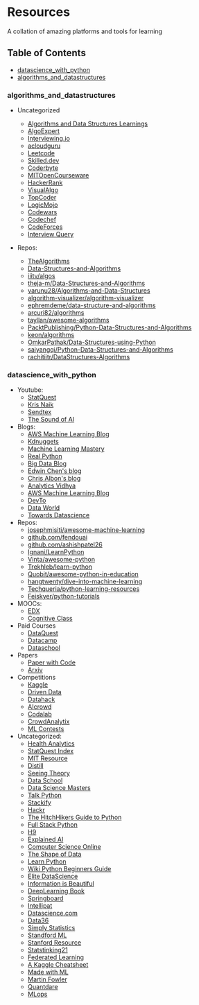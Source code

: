# Resources

A collation of amazing platforms and tools for learning

## Table of Contents

- [datascience_with_python](https://github.com/joymichs/resources#datascience_with_python)
- [algorithms_and_datastructures](https://github.com/joymichs/resources#algorithms_and_datastructures)

### algorithms_and_datastructures

- Uncategorized

  - [Algorithms and Data Structures Learnings](https://github.com/joyadauche/algorithms-and-datastructures)
  - [AlgoExpert](https://www.algoexpert.io/product)
  - [Interviewing.io](https://interviewing.io/)
  - [acloudguru](https://acloudguru.com/)
  - [Leetcode](https://leetcode.com/)
  - [Skilled.dev](https://skilled.dev/)
  - [Coderbyte](https://www.coderbyte.com/)
  - [MITOpenCourseware](https://ocw.mit.edu/courses/electrical-engineering-and-computer-science/6-006-introduction-to-algorithms-fall-2011/lecture-videos/)
  - [HackerRank](https://www.hackerrank.com/domains)
  - [VisualAlgo](https://visualgo.net/en)
  - [TopCoder](https://www.topcoder.com/challenges/)
  - [LogicMojo](https://www.logicmojo.com/)
  - [Codewars](https://www.codewars.com/)
  - [Codechef](https://www.codechef.com/)
  - [CodeForces](https://codeforces.com/)
  - [Interview Query](https://www.interviewquery.com/)

- Repos:
  - [TheAlgorithms](https://github.com/TheAlgorithms)
  - [Data-Structures-and-Algorithms](https://github.com/cormacpayne/Data-Structures-and-Algorithms)
  - [iiitv/algos](https://github.com/iiitv/algos)
  - [theja-m/Data-Structures-and-Algorithms](https://github.com/theja-m/Data-Structures-and-Algorithms)
  - [varunu28/Algorithms-and-Data-Structures](https://github.com/varunu28/Algorithms-and-Data-Structures)
  - [algorithm-visualizer/algorithm-visualizer](https://github.com/algorithm-visualizer/algorithm-visualizer)
  - [ephremdeme/data-structure-and-algorithms](https://github.com/ephremdeme/data-structure-and-algorithms)
  - [arcuri82/algorithms](https://github.com/arcuri82/algorithms)
  - [tayllan/awesome-algorithms](https://github.com/tayllan/awesome-algorithms)
  - [PacktPublishing/Python-Data-Structures-and-Algorithms](https://github.com/PacktPublishing/Python-Data-Structures-and-Algorithms)
  - [keon/algorithms](https://github.com/keon/algorithms)
  - [OmkarPathak/Data-Structures-using-Python](https://github.com/OmkarPathak/Data-Structures-using-Python)
  - [saiyangqi/Python-Data-Structures-and-Algorithms](https://github.com/saiyangqi/Python-Data-Structures-and-Algorithms)
  - [rachitiitr/DataStructures-Algorithms](https://github.com/rachitiitr/DataStructures-Algorithms)

### datascience_with_python

- Youtube:
  - [StatQuest](https://www.youtube.com/user/joshstarmer)
  - [Kris Naik](https://www.youtube.com/user/krishnaik06)
  - [Sendtex](https://www.youtube.com/channel/UCfzlCWGWYyIQ0aLC5w48gBQ)
  - [The Sound of AI](https://www.youtube.com/channel/UCZPFjMe1uRSirmSpznqvJfQ/playlists)
- Blogs:
  - [AWS Machine Learning Blog](https://aws.amazon.com/blogs/machine-learning/)
  - [Kdnuggets](https://www.kdnuggets.com/)
  - [Machine Learning Mastery](https://machinelearningmastery.com/)
  - [Real Python](https://realpython.com/)
  - [Big Data Blog](http://blog.bigdataweek.com/)
  - [Edwin Chen's blog](http://blog.echen.me/)
  - [Chris Albon's blog](https://chrisalbon.com/)
  - [Analytics Vidhya](https://www.analyticsvidhya.com/blog/)
  - [AWS Machine Learning Blog](https://aws.amazon.com/blogs/machine-learning/)
  - [DevTo](https://dev.to/t/python)
  - [Data World](https://data.world/blog)
  - [Towards Datascience](https://towardsdatascience.com/)
- Repos:
  - [josephmisiti/awesome-machine-learning](https://github.com/josephmisiti/awesome-machine-learning)
  - [github.com/fendouai](https://github.com/fendouai/Awesome-Chatbot)
  - [github.com/ashishpatel26](https://github.com/ashishpatel26/500-AI-Machine-learning-Deep-learning-Computer-vision-NLP-Projects-with-code)
  - [Ignani/LearnPython](https://github.com/ignani/LearnPython)
  - [Vinta/awesome-python](https://github.com/vinta/awesome-python)
  - [Trekhleb/learn-python](https://github.com/trekhleb/learn-python)
  - [Quobit/awesome-python-in-education](https://github.com/quobit/awesome-python-in-education)
  - [hangtwenty/dive-into-machine-learning](https://github.com/hangtwenty/dive-into-machine-learning)
  - [Techqueria/python-learning-resources](https://github.com/techqueria/python-learning-resources)
  - [Feiskyer/python-tutorials](https://github.com/feiskyer/python-tutorials)
- MOOCs:
  - [EDX](https://www.edx.org/learn/data-science)
  - [Cognitive Class](https://cognitiveclass.ai/)
- Paid Courses
  - [DataQuest](https://www.dataquest.io/)
  - [Datacamp](https://datacamp.com/)
  - [Dataschool](https://www.dataschool.io/ml-courses/)
- Papers
  - [Paper with Code](https://paperswithcode.com/)
  - [Arxiv](https://arxiv.org/list/stat.ML/recent)
- Competitions
  - [Kaggle](https://www.kaggle.com/)
  - [Driven Data](https://drivendata.org)
  - [Datahack](http://datahack.analyticsvidhya.com/)
  - [AIcrowd](https://www.aicrowd.com/)
  - [Codalab](https://competitions.codalab.org/competitions/)
  - [CrowdAnalytix](https://www.crowdanalytix.com/community)
  - [ML Contests](https://mlcontests.com/)
- Uncategorized:
  - [Health Analytics](https://healthitanalytics.com/)
  - [StatQuest Index](https://statquest.org/video-index/)
  - [MIT Resource](http://introtodeeplearning.com/)
  - [Distill](https://distill.pub/)
  - [Seeing Theory](https://seeing-theory.brown.edu/#firstPage)
  - [Data School](https://www.dataschool.io/resources/)
  - [Data Science Masters](http://datasciencemasters.org/)
  - [Talk Python](https://training.talkpython.fm/courses/explore_python_jumpstart/python-language-jumpstart-building-10-apps)
  - [Stackify](https://stackify.com/learn-python-tutorials/)
  - [Hackr](https://hackr.io/tutorials/learn-python)
  - [The HitchHikers Guide to Python](https://docs.python-guide.org/intro/learning/)
  - [Full Stack Python](https://www.fullstackpython.com/best-python-resources.html)
  - [H9](https://hakin9.org/list-of-free-python-resources/)
  - [Explained AI](https://explained.ai/)
  - [Computer Science Online](https://www.computerscienceonline.org/learn-python/)
  - [The Shape of Data](https://shapeofdata.wordpress.com/about/)
  - [Learn Python](https://www.computerscienceonline.org/learn-python/)
  - [Wiki Python Beginners Guide](https://wiki.python.org/moin/BeginnersGuide/Programmers)
  - [Elite DataScience](https://elitedatascience.com/data-science-resources)
  - [Information is Beautiful](https://informationisbeautiful.net/blog/)
  - [DeepLearning Book](http://www.deeplearningbook.org/)
  - [Springboard](https://www.springboard.com/workshops/data-science-career-track?afmc=2h)
  - [Intellipat](https://intellipaat.com/tutorials/)
  - [Datascience.com](http://101.datascience.community/)
  - [Data36](https://data36.com/)
  - [Simply Statistics](https://simplystatistics.org/)
  - [Standford ML](https://www.coursera.org/learn/machine-learning)
  - [Stanford Resource](https://stanford-cs329s.github.io/syllabus.html)
  - [Statstinking21](https://statsthinking21.github.io/statsthinking21-core-site/index.html)
  - [Federated Learning](https://federated.withgoogle.com/)
  - [A Kaggle Cheatsheet](https://www.kaggle.com/raenish/cheatsheet-text-helper-functions/)
  - [Made with ML](https://madewithml.com/courses/applied-ml/testing/)
  - [Martin Fowler](https://martinfowler.com/articles/cd4ml.html)
  - [Quantdare](https://quantdare.com/category/all/)
  - [MLops](https://www.youtube.com/watch?v=K6CWjg09fAQ)
